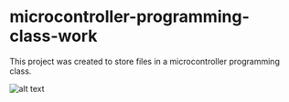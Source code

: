 # microcontroller-programming-class-work
This project was created to store files in a microcontroller programming class.

![alt text](https://i.pinimg.com/originals/26/7f/60/267f60a5f7973c27e2bdc2b08b1fb845.png)
